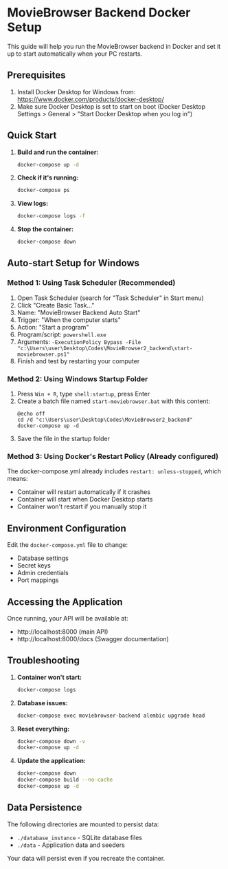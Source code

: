 # MovieBrowser Backend Docker Setup

This guide will help you run the MovieBrowser backend in Docker and set it up to start automatically when your PC restarts.

## Prerequisites

1. Install Docker Desktop for Windows from: https://www.docker.com/products/docker-desktop/
2. Make sure Docker Desktop is set to start on boot (Docker Desktop Settings > General > "Start Docker Desktop when you log in")

## Quick Start

1. **Build and run the container:**

   ```bash
   docker-compose up -d
   ```

2. **Check if it's running:**

   ```bash
   docker-compose ps
   ```

3. **View logs:**

   ```bash
   docker-compose logs -f
   ```

4. **Stop the container:**
   ```bash
   docker-compose down
   ```

## Auto-start Setup for Windows

### Method 1: Using Task Scheduler (Recommended)

1. Open Task Scheduler (search for "Task Scheduler" in Start menu)
2. Click "Create Basic Task..."
3. Name: "MovieBrowser Backend Auto Start"
4. Trigger: "When the computer starts"
5. Action: "Start a program"
6. Program/script: `powershell.exe`
7. Arguments: `-ExecutionPolicy Bypass -File "c:\Users\user\Desktop\Codes\MovieBrowser2_backend\start-moviebrowser.ps1"`
8. Finish and test by restarting your computer

### Method 2: Using Windows Startup Folder

1. Press `Win + R`, type `shell:startup`, press Enter
2. Create a batch file named `start-moviebrowser.bat` with this content:
   ```batch
   @echo off
   cd /d "c:\Users\user\Desktop\Codes\MovieBrowser2_backend"
   docker-compose up -d
   ```
3. Save the file in the startup folder

### Method 3: Using Docker's Restart Policy (Already configured)

The docker-compose.yml already includes `restart: unless-stopped`, which means:

- Container will restart automatically if it crashes
- Container will start when Docker Desktop starts
- Container won't restart if you manually stop it

## Environment Configuration

Edit the `docker-compose.yml` file to change:

- Database settings
- Secret keys
- Admin credentials
- Port mappings

## Accessing the Application

Once running, your API will be available at:

- http://localhost:8000 (main API)
- http://localhost:8000/docs (Swagger documentation)

## Troubleshooting

1. **Container won't start:**

   ```bash
   docker-compose logs
   ```

2. **Database issues:**

   ```bash
   docker-compose exec moviebrowser-backend alembic upgrade head
   ```

3. **Reset everything:**

   ```bash
   docker-compose down -v
   docker-compose up -d
   ```

4. **Update the application:**
   ```bash
   docker-compose down
   docker-compose build --no-cache
   docker-compose up -d
   ```

## Data Persistence

The following directories are mounted to persist data:

- `./database_instance` - SQLite database files
- `./data` - Application data and seeders

Your data will persist even if you recreate the container.
